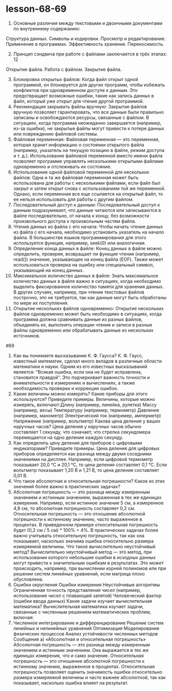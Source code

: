 # lesson-68-69
1. Основные различия между текстовыми и двоичными документами по внутреннему содержанию:

Структура данных.
Символы и кодировки.
Просмотр и редактирование.
Применение в программах.
Эффективность хранения.
Переносимость.

2. Принцип сэндвича при работе с файлами заключается в трёх этапах: 12

Открытие файла.
Работа с файлом.
Закрытие файла.

3. Блокировка открытых файлов: Когда файл открыт одной программой, он блокируется для других программ, чтобы избежать конфликтов при одновременном доступе к данным. Это предотвращает возможные ошибки, такие как запись данных в файл, который уже открыт для чтения другой программой.
4. Рекомендация закрывать файлы вручную: Закрытие файлов вручную позволяет гарантировать, что все данные были правильно записаны и освобождаются ресурсы, связанные с файлом. В ситуациях, когда программа неожиданно завершается (например, из-за ошибки), не закрытые файлы могут привести к потере данных или повреждению файловой системы.
5. Файловая переменная: Файловая переменная — это переменная, которая хранит информацию о состоянии открытого файла (например, указатель на текущую позицию в файле, режим доступа и т. д.). Использование файловой переменной вместо имени файла позволяет программе управлять несколькими открытыми файлами одновременно и отслеживать их состояние.
6. Использование одной файловой переменной для нескольких файлов: Одна и та же файловая переменная может быть использована для работы с несколькими файлами, если файл был закрыт и затем открыт снова с использованием той же переменной. Однако, если переменная все еще ссылается на открытый файл, то ее нельзя использовать для работы с другим файлом.
7. Последовательный доступ к данным: Последовательный доступ к данным подразумевает, что данные читаются или записываются в файле последовательно, от начала к концу, без возможности произвольного доступа к произвольным частям файла.
8. Чтение данных из файла с его начала: Чтобы начать чтение данных из файла с его начала, необходимо установить указатель на начало файла. В большинстве языков программирования для этого используется функция, например, seek(0) или аналогичная.
9. Определение конца данных в файле: Конец данных в файле можно определить, проверяя, возвращает ли функция чтения (например, read()) значение, указывающее на конец файла (EOF). Также может использоваться проверка на ошибку или специальный символ, указывающий на конец данных.
10. Максимальное количество данных в файле: Знать максимальное количество данных в файле важно в ситуациях, когда необходимо выделить фиксированное количество памяти для хранения данных. В других случаях, например, при чтении текстовых файлов построчно, это не требуется, так как данные могут быть обработаны по мере их поступления.
11. Открытие нескольких файлов одновременно: Открытие нескольких файлов одновременно может быть необходимо в ситуациях, когда программа должна сравнивать данные из разных файлов, объединять их, выполнять операции чтения и записи в разные файлы одновременно или обрабатывать данные из нескольких источников.

 #69
1. Как вы понимаете высказывание К. Ф. Гаусса? К. Ф. Гаусс, известный математик, сделал много вкладов в различные области математики и науки. Одним из его известных высказываний является: "Всякая ошибка, если она не будет исправлена, становится правдой". Это подчеркивает важность точности и внимательности в измерениях и вычислениях, а также необходимость проверки и коррекции ошибок.
2. Какие величины можно измерять? Какие приборы для этого используются? Приведите примеры. Величины, которые можно измерять, включают:Длину (например, линейка, рулетка) Массу (например, весы) Температуру (например, термометр) Давление (например, манометр) Электрический ток (например, амперметр) Напряжение (например, вольтметр) Какова цена деления у ваших наручных часов? Цена деления у наручных часов обычно составляет 1 секунду, что означает, что стрелка секундомера перемещается на одно деление каждую секунду.
3. Как определить цену деления для приборов с цифровыми индикаторами? Приведите примеры. Цена деления для цифровых приборов определяется как разница между двумя соседними значениями на дисплее. Например, если цифровой термометр показывает 20,0 °C и 20,1 °C, то цена деления составляет 0,1 °C. Если вольтметр показывает 1,20 В и 1,21 В, то цена деления составляет 0,01 В.
4. Что такое абсолютная и относительная погрешности? Какое из этих значений более важно в практических задачах?
5. Абсолютная погрешность — это разница между измеренным значением и истинным значением, выраженная в тех же единицах измерения. Например, если истинное значение 5 см, а измеренное 4,8 см, то абсолютная погрешность составляет 0,2 см. Относительная погрешность — это отношение абсолютной погрешности к истинному значению, часто выраженное в процентах. В приведенном примере относительная погрешность будет (0,2 см / 5 см) * 100% = 4%. В практических задачах более важно учитывать относительную погрешность, так как она показывает, насколько значима ошибка относительно размера измеряемой величины. Что такое вычислительно неустойчивый метод? Вычислительно неустойчивый метод — это метод, при использовании которого небольшие ошибки в исходных данных могут привести к значительным ошибкам в результатах. Это может происходить, например, при вычислении корней полиномов или при решении систем линейных уравнений, если матрица плохо обусловлена.
6. Ошибки округления Ошибки измерения Неустойчивые алгоритмы Ограниченная точность представления чисел (например, использование чисел с плавающей запятой) Человеческий фактор (ошибки ввода данных) Какие задачи изучает вычислительная математика? Вычислительная математика изучает задачи, связанные с численным решением математических проблем, включая:
7. Численное интегрирование и дифференцирование Решение систем линейных и нелинейных уравнений Оптимизация Моделирование физических процессов Анализ устойчивости численных методов Сообщения а) «Абсолютная и относительная погрешность» Абсолютная погрешность — это разница между измеренным значением и истинным значением. Она выражается в тех же единицах измерения, что и само значение. Относительная погрешность — это отношение абсолютной погрешности к истинному значению, выраженное в процентах. Относительная погрешность позволяет оценить значимость ошибки относительно размера измеряемой величины и часто важнее абсолютной, так как показывает, насколько ошибка влияет на результат.
